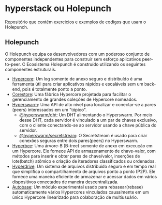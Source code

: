 # hyperstack ou Holepunch

Repositório que contêm  exercicios e exemplos de codigos que usam o Holepunch.
## Holepunch 
O Holepunch equipa os desenvolvedores com um poderoso conjunto de componentes independentes para construir sem esforço aplicativos peer-to-peer.
O Ecosistema Holepunch  é construído utilizando os seguintes componentes estruturais.
-  [Hypercore](https://docs.holepunch.to/building-blocks/hypercore): Um log somente de anexo seguro e distribuído é uma ferramenta útil para criar aplicativos rápidos e escaláveis sem um back-end, pois é totalmente ponto a ponto.
- [Corestore](https://docs.holepunch.to/building-blocks/corestore): Uma fábrica Hypercore projetada para facilitar o gerenciamento de grandes coleções de Hypercore nomeados.
- [Hyperswarm](https://docs.holepunch.to/building-blocks/hyperswarm): Uma API de alto nível para localizar e conectar-se a pares (peers) interessados em um "tópico".
  - [@hyperswarm/dht](https://docs.holepunch.to/building-blocks/hyperswarm#dht): Um DHT alimentando o Hyperswarm. Por meio desse DHT, cada servidor é vinculado a um par de chaves exclusivo, com o cliente conectando-se ao servidor usando a chave pública do servidor.
  - [@hyperswarm/secretstream](https://docs.holepunch.to/building-blocks/hyperswarm#secretstream): O Secretstream é usado para criar conexões seguras entre dois pares(peers) no Hyperswarm.
- [Hyperbee](https://docs.holepunch.to/building-blocks/hyperbee): Uma árvore-B (B-tree) somente de anexo em execução em um Hypercore. Ele fornece API de armazenamento de chave-valor, com métodos para inserir e obter pares de chave/valor, inserções de lote(batch) atômico e criação de iteradores classificados ou ordenados.
- [Hyperdrive](https://docs.holepunch.to/building-blocks/hyperdrive): Um sistema de arquivos distribuído seguro e em tempo real que simplifica o compartilhamento de arquivos ponto a ponto (P2P). Ele fornece uma maneira eficiente de armazenar e acessar dados em vários dispositivos conectados de maneira descentralizada.
- [Autobase](https://docs.holepunch.to/building-blocks/autobase): Um módulo experimental usado para rebasear(rebase) automaticamente vários Hypercores vinculados causalmente em um único Hypercore linearizado para colaboração de multiusuário.
